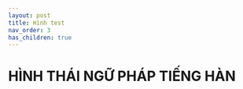 ```yaml
---
layout: post
title: Hình test
nav_order: 3
has_children: true
---
```


# HÌNH THÁI NGỮ PHÁP TIẾNG HÀN